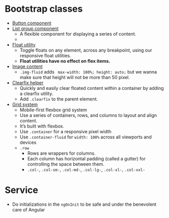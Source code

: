 # Bootstrap classes

- [Button component](https://getbootstrap.com/docs/5.2/components/buttons/)
- [List group component](https://getbootstrap.com/docs/5.2/components/list-group/)
  - A flexible component for displaying a series of content.
  -
- [Float utility](https://getbootstrap.com/docs/5.0/utilities/float/)
  - Toggle floats on any element, across any breakpoint, using our responsive float utilities.
  - **Float utilities have no effect on flex items.**
- [Image content](https://getbootstrap.com/docs/5.0/content/images/)
  - `.img-fluid` adds ` max-width: 100%; height: auto;` but we wanna make sure that height will not be more than 50 pixel.
- [Clearfix helper](https://getbootstrap.com/docs/5.2/helpers/clearfix/)
  - Quickly and easily clear floated content within a container by adding a clearfix utility.
  - Add `.clearfix` to the parent element.
- [Grid system](https://getbootstrap.com/docs/5.2/layout/grid/)
  - Mobile-first flexbox grid system
  - Use a series of containers, rows, and columns to layout and align content.
  - It’s built with flexbox.
  - Use `.container` for a responsive pixel width
  - Use `.container-fluid` for `width: 100%` across all viewports and devices
  - `.row`
    - Rows are wrappers for columns.
    - Each column has horizontal padding (called a gutter) for controlling the space between them.
    - `.col-`, `.col-sm-`, `.col-md-`, `.col-lg-`, `.col-xl-`, `.col-xxl-`

# Service

- Do initializations in the `ngOnInit` to be safe and under the benevolent care of Angular
